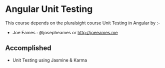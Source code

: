 # Angular Unit Testing
This course depends on the pluralsight course Unit Testing in Angular by :-
- Joe Eames : @josepheames or http://joeeames.me

## Accomplished
- Unit Testing using Jasmine & Karma
